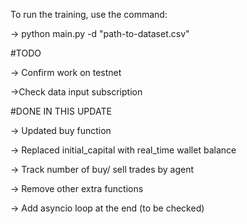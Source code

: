 To run the training, use the command:

-> python main.py -d "path-to-dataset.csv"



#TODO

-> Confirm work on testnet

->Check data input subscription

#DONE IN THIS UPDATE

-> Updated buy function

-> Replaced initial_capital with real_time wallet balance

-> Track number of buy/ sell trades by agent 

-> Remove other extra functions

-> Add asyncio loop at the end (to be checked)